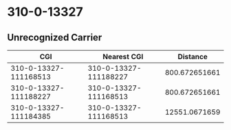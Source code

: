 # 310-0-13327
## Unrecognized Carrier


| CGI | Nearest CGI | Distance |
|-----|-------------|----------|
| 310-0-13327-111168513 | 310-0-13327-111188227 | 800.672651661 |
| 310-0-13327-111188227 | 310-0-13327-111168513 | 800.672651661 |
| 310-0-13327-111184385 | 310-0-13327-111168513 | 12551.0671659 |
